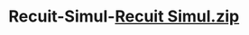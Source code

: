 # Recuit-Simul-[Recuit Simul.zip](https://github.com/1Khady/Recuit-Simul-/files/6200845/Recuit.Simul.zip)
